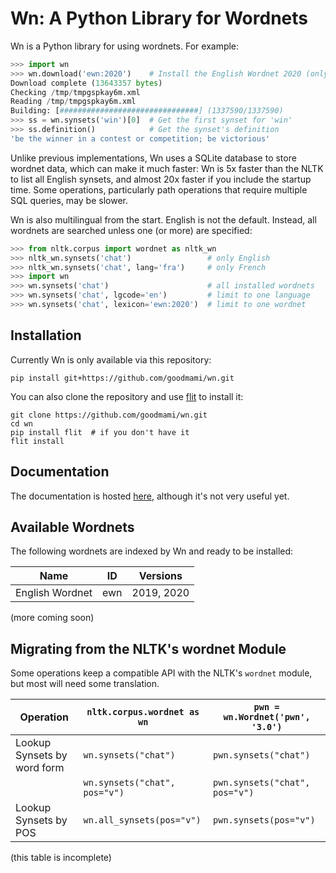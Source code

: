 # Wn: A Python Library for Wordnets

Wn is a Python library for using wordnets. For example:

```python
>>> import wn
>>> wn.download('ewn:2020')    # Install the English Wordnet 2020 (only once)
Download complete (13643357 bytes)
Checking /tmp/tmpgspkay6m.xml
Reading /tmp/tmpgspkay6m.xml
Building: [###############################] (1337590/1337590)
>>> ss = wn.synsets('win')[0]  # Get the first synset for 'win'
>>> ss.definition()            # Get the synset's definition
'be the winner in a contest or competition; be victorious'
```

Unlike previous implementations, Wn uses a SQLite database to store
wordnet data, which can make it much faster: Wn is 5x faster than the
NLTK to list all English synsets, and almost 20x faster if you include
the startup time. Some operations, particularly path operations that
require multiple SQL queries, may be slower.

Wn is also multilingual from the start. English is not the
default. Instead, all wordnets are searched unless one (or more) are
specified:

```python
>>> from nltk.corpus import wordnet as nltk_wn
>>> nltk_wn.synsets('chat')                 # only English
>>> nltk_wn.synsets('chat', lang='fra')     # only French
>>> import wn
>>> wn.synsets('chat')                      # all installed wordnets
>>> wn.synsets('chat', lgcode='en')         # limit to one language
>>> wn.synsets('chat', lexicon='ewn:2020')  # limit to one wordnet
```

## Installation

Currently Wn is only available via this repository:

```console
pip install git+https://github.com/goodmami/wn.git
```

You can also clone the repository and use
[flit](https://flit.readthedocs.io/) to install it:

```console
git clone https://github.com/goodmami/wn.git
cd wn
pip install flit  # if you don't have it
flit install
```

## Documentation

The documentation is hosted [here](https://goodmami.github.io/wn),
although it's not very useful yet.

## Available Wordnets

The following wordnets are indexed by Wn and ready to be installed:

| Name            | ID  | Versions   |
| --------------- | --- | ---------- |
| English Wordnet | ewn | 2019, 2020 |

(more coming soon)

## Migrating from the NLTK's wordnet Module

Some operations keep a compatible API with the NLTK's `wordnet`
module, but most will need some translation.

| Operation                   | `nltk.corpus.wordnet as wn`   | `pwn = wn.Wordnet('pwn', '3.0')` |
| --------------------------- | ----------------------------- | -------------------------------- |
| Lookup Synsets by word form | `wn.synsets("chat")`          | `pwn.synsets("chat")`            |
|                             | `wn.synsets("chat", pos="v")` | `pwn.synsets("chat", pos="v")`   |
| Lookup Synsets by POS       | `wn.all_synsets(pos="v")`     | `pwn.synsets(pos="v")`           |

(this table is incomplete)
